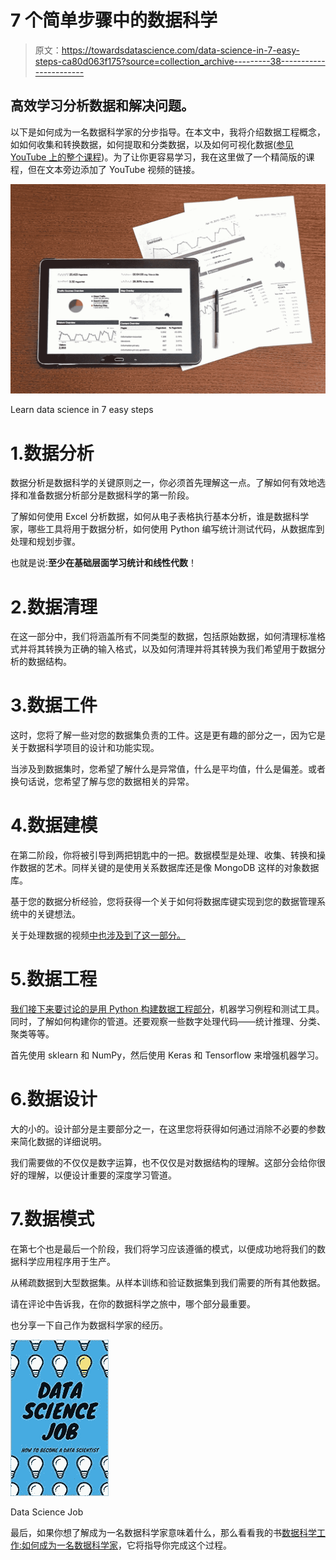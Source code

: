# 7 个简单步骤中的数据科学

> 原文：<https://towardsdatascience.com/data-science-in-7-easy-steps-ca80d063f175?source=collection_archive---------38----------------------->

## 高效学习分析数据和解决问题。

以下是如何成为一名数据科学家的分步指导。在本文中，我将介绍数据工程概念，如如何收集和转换数据，如何提取和分类数据，以及如何可视化数据([参见 YouTube 上的整个课程](https://www.youtube.com/watch?v=Qa-2Ii12Lf0&list=PLqkIWXwde6nHnG5UWqwfzIb3AwtapGojf))。为了让你更容易学习，我在这里做了一个精简版的课程，但在文本旁边添加了 YouTube 视频的链接。

![](img/1a70bdfff9a9dcd6f3738c8cdb2c059b.png)

Learn data science in 7 easy steps

# 1.数据分析

数据分析是数据科学的关键原则之一，你必须首先理解这一点。了解如何有效地选择和准备数据分析部分是数据科学的第一阶段。

了解如何使用 Excel 分析数据，如何从电子表格执行基本分析，谁是数据科学家，哪些工具将用于数据分析，如何使用 Python 编写统计测试代码，从数据库到处理和规划步骤。

也就是说:**至少在基础层面学习统计和线性代数**！

# 2.数据清理

在这一部分中，我们将涵盖所有不同类型的数据，包括原始数据，如何清理标准格式并将其转换为正确的输入格式，以及如何清理并将其转换为我们希望用于数据分析的数据结构。

# 3.数据工件

这时，您将了解一些对您的数据集负责的工件。这是更有趣的部分之一，因为它是关于数据科学项目的设计和功能实现。

当涉及到数据集时，您希望了解什么是异常值，什么是平均值，什么是偏差。或者换句话说，您希望了解与您的数据相关的异常。

# 4.数据建模

在第二阶段，你将被引导到两把钥匙中的一把。数据模型是处理、收集、转换和操作数据的艺术。同样关键的是使用关系数据库还是像 MongoDB 这样的对象数据库。

基于您的数据分析经验，您将获得一个关于如何将数据库键实现到您的数据管理系统中的关键想法。

关于处理数据的视频[中也涉及到了这一部分。](https://www.youtube.com/watch?v=if8oai5POLQ&t=23s)

# 5.数据工程

[我们接下来要讨论的是用 Python 构建数据工程部分](https://medium.com/swlh/learn-machine-learning-in-2020-4a09dd888fea)，机器学习例程和测试工具。同时，了解如何构建你的管道。还要观察一些数字处理代码——统计推理、分类、聚类等等。

首先使用 sklearn 和 NumPy，然后使用 Keras 和 Tensorflow 来增强机器学习。

# 6.数据设计

大的小的。设计部分是主要部分之一，在这里您将获得如何通过消除不必要的参数来简化数据的详细说明。

我们需要做的不仅仅是数字运算，也不仅仅是对数据结构的理解。这部分会给你很好的理解，以便设计重要的深度学习管道。

# 7.数据模式

在第七个也是最后一个阶段，我们将学习应该遵循的模式，以便成功地将我们的数据科学应用程序用于生产。

从稀疏数据到大型数据集。从样本训练和验证数据集到我们需要的所有其他数据。

请在评论中告诉我，在你的数据科学之旅中，哪个部分最重要。

也分享一下自己作为数据科学家的经历。

![](img/a947842ca069a9b29cebd21bfacd1993.png)

Data Science Job

最后，如果你想了解成为一名数据科学家意味着什么，那么看看我的书[数据科学工作:如何成为一名数据科学家](https://amzn.to/3aQVTjs)，它将指导你完成这个过程。